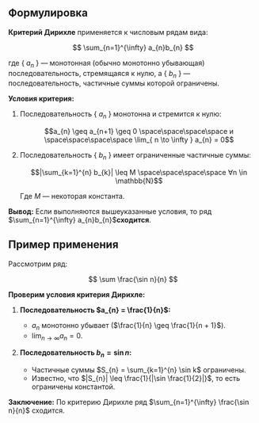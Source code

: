## Формулировка

**Критерий Дирихле** применяется к числовым рядам вида:

$$
\sum_{n=1}^{\infty} a_{n}b_{n}
$$

где { $a_{n}$ } — монотонная (обычно монотонно убывающая) последовательность, стремящаяся к нулю, а { $b_{n}$ } — последовательность, частичные суммы которой ограничены.

**Условия критерия:**

1. Последовательность { $a_{n}$ ​} монотонна и стремится к нулю:
    
    $$a_{n} \geq a_{n+1} \geq 0 \space\space\space\space и \space\space\space\space \lim_{ n \to \infty } a_{n} = 0$$
    
2. Последовательность { $b_{n}$ ​} имеет ограниченные частичные суммы:
    
    $$|\sum_{k=1}^{n} b_{k}| \leq M \space\space\space\space ∀n \in \mathbb{N}$$
    
	Где $M$ — некоторая константа.

**Вывод:** Если выполняются вышеуказанные условия, то ряд $\sum_{n=1}^{\infty} a_{n}b_{n}$​ **сходится**.

## Пример применения

Рассмотрим ряд:

$$
\sum \frac{\sin n}{n}
$$

**Проверим условия критерия Дирихле:**

1. **Последовательность $a_{n} = \frac{1}{n}$:**
    
    - $a_{n}$ монотонно убывает ($\frac{1}{n} \geq \frac{1}{n + 1}$).
    - $\lim_{ n \to \infty } a_{n} = 0$.
2. **Последовательность $b_{n} = \sin n$:**
    
    - Частичные суммы $S_{n} = \sum_{k=1}^{n} \sin k$ ограничены.
    - Известно, что $|S_{n}| \leq \frac{1}{|\sin \frac{1}{2}|}$, то есть ограничены константой.

**Заключение:** По критерию Дирихле ряд $\sum_{n=1}^{\infty} \frac{\sin n}{n}$ сходится.